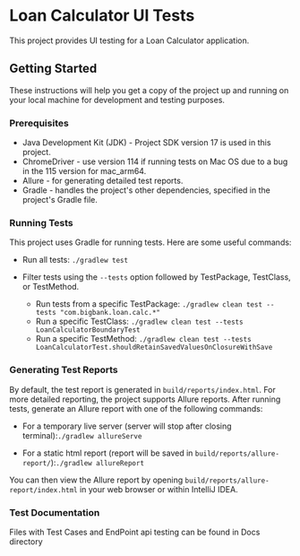 # Loan Calculator UI Tests

This project provides UI testing for a Loan Calculator application. 

## Getting Started

These instructions will help you get a copy of the project up and running on your local machine for development and testing purposes.

### Prerequisites
- Java Development Kit (JDK) - Project SDK version 17 is used in this project.
- ChromeDriver - use version 114 if running tests on Mac OS due to a bug in the 115 version for mac_arm64.
- Allure - for generating detailed test reports.
- Gradle - handles the project's other dependencies, specified in the project's Gradle file.


### Running Tests
This project uses Gradle for running tests. Here are some useful commands:

- Run all tests:
`./gradlew test`

- Filter tests using the `--tests` option followed by TestPackage, TestClass, or TestMethod.

  - Run tests from a specific TestPackage: `./gradlew clean test --tests "com.bigbank.loan.calc.*"`
  - Run a specific TestClass: `./gradlew clean test --tests LoanCalculatorBoundaryTest `
  - Run a specific TestMethod: `./gradlew clean test --tests LoanCalculatorTest.shouldRetainSavedValuesOnClosureWithSave`


### Generating Test Reports
By default, the test report is generated in `build/reports/index.html`. For more detailed reporting, the project supports Allure reports. After running tests, generate an Allure report with one of the following commands:

- For a temporary live server (server will stop after closing terminal):`./gradlew allureServe`

- For a static html report (report will be saved in `build/reports/allure-report/`):`./gradlew allureReport`

You can then view the Allure report by opening `build/reports/allure-report/index.html` in your web browser or within IntelliJ IDEA.


### Test Documentation
Files with Test Cases and EndPoint api testing can be found in Docs directory
